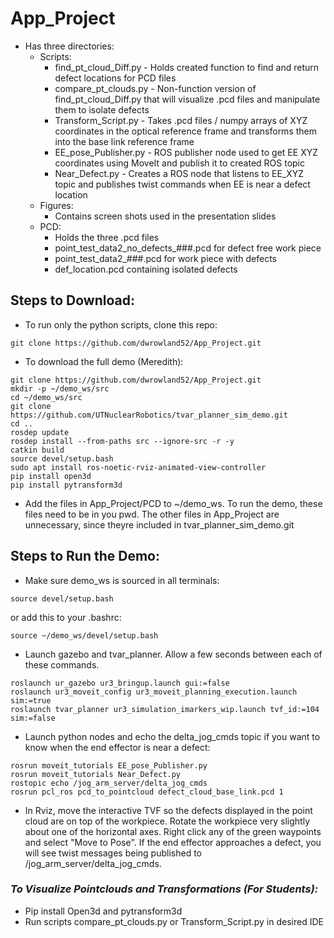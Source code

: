 # App_Project

* Has three directories:
  * Scripts:
    * find_pt_cloud_Diff.py - Holds created function to find and return defect locations for PCD files
    * compare_pt_clouds.py - Non-function version of find_pt_cloud_Diff.py that will visualize .pcd files and manipulate them to isolate defects
    * Transform_Script.py - Takes .pcd files / numpy arrays of XYZ coordinates in the optical reference frame and transforms them into the base link reference frame
    * EE_pose_Publisher.py - ROS publisher node used to get EE XYZ coordinates using MoveIt and publish it to created ROS topic
    * Near_Defect.py - Creates a ROS node that listens to EE_XYZ topic and publishes twist commands when EE is near a defect location
  * Figures:
    * Contains screen shots used in the presentation slides
  * PCD:
    * Holds the three .pcd files
    * point_test_data2_no_defects_###.pcd for defect free work piece
    * point_test_data2_###.pcd for work piece with defects
    * def_location.pcd containing isolated defects

## Steps to Download:

* To run only the python scripts, clone this repo:
```
git clone https://github.com/dwrowland52/App_Project.git
```
* To download the full demo (Meredith):
```
git clone https://github.com/dwrowland52/App_Project.git
mkdir -p ~/demo_ws/src
cd ~/demo_ws/src
git clone https://github.com/UTNuclearRobotics/tvar_planner_sim_demo.git
cd ..
rosdep update
rosdep install --from-paths src --ignore-src -r -y
catkin build
source devel/setup.bash
sudo apt install ros-noetic-rviz-animated-view-controller
pip install open3d
pip install pytransform3d
```
* Add the files in App_Project/PCD to ~/demo_ws. To run the demo, these files need to be in you pwd. The other files in App_Project are unnecessary, since theyre included in tvar_planner_sim_demo.git

## Steps to Run the Demo:
* Make sure demo_ws is sourced in all terminals:
```
source devel/setup.bash
```
or add this to your .bashrc:
```
source ~/demo_ws/devel/setup.bash
```
* Launch gazebo and tvar_planner. Allow a few seconds between each of these commands. 
```
roslaunch ur_gazebo ur3_bringup.launch gui:=false
roslaunch ur3_moveit_config ur3_moveit_planning_execution.launch sim:=true
roslaunch tvar_planner ur3_simulation_imarkers_wip.launch tvf_id:=104 sim:=false
```
* Launch python nodes and echo the delta_jog_cmds topic if you want to know when the end effector is near a defect:
```
rosrun moveit_tutorials EE_pose_Publisher.py
rosrun moveit_tutorials Near_Defect.py 
rostopic echo /jog_arm_server/delta_jog_cmds 
rosrun pcl_ros pcd_to_pointcloud defect_cloud_base_link.pcd 1
```
* In Rviz, move the interactive TVF so the defects displayed in the point cloud are on top of the workpiece. Rotate the workpiece very slightly about one of the horizontal axes. Right click any of the green waypoints and select "Move to Pose". If the end effector approaches a defect, you will see twist messages being published to /jog_arm_server/delta_jog_cmds.


### *To Visualize Pointclouds and Transformations (For Students):*
* Pip install Open3d and pytransform3d
* Run scripts compare_pt_clouds.py or Transform_Script.py in desired IDE
